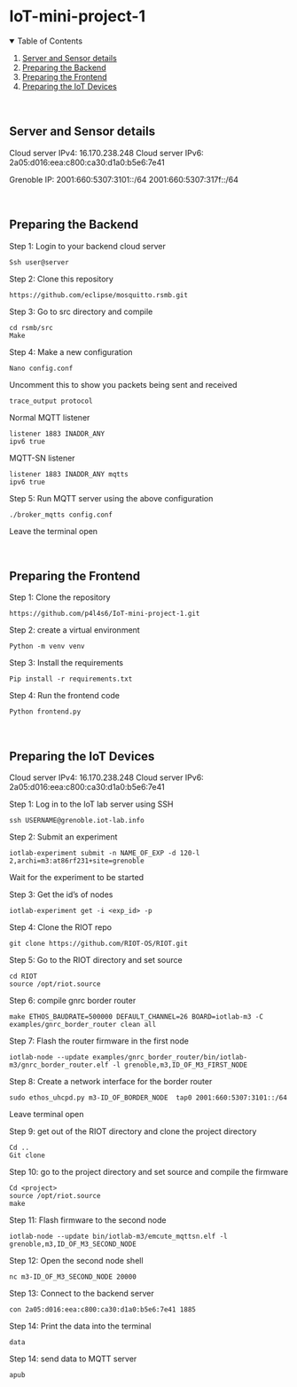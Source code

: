 # IoT-mini-project-1

<!-- TABLE OF CONTENTS -->
<details open="open">
  <summary>Table of Contents</summary>
  <ol>
    <li>
      <a href="#server-and-sensor-details">Server and Sensor details</a>
    </li>
    <li>
      <a href="#preparing-the-backend">Preparing the Backend</a>
    </li>
    <li>
      <a href="#preparing-the-frontend">Preparing the Frontend</a>
    </li>
    <li>
      <a href="preparing-the-IoT-devices">Preparing the IoT Devices</a>
    </li>
  </ol>
</details>

<br>

## Server and Sensor details
Cloud server IPv4: 16.170.238.248
Cloud server IPv6: 2a05:d016:eea:c800:ca30:d1a0:b5e6:7e41


Grenoble IP:
2001:660:5307:3101::/64
2001:660:5307:317f::/64



<br>

## Preparing the Backend


Step 1: Login to your backend cloud server
```
Ssh user@server
```


Step 2: Clone this repository
```
https://github.com/eclipse/mosquitto.rsmb.git
```


Step 3: Go to src directory and compile
```
cd rsmb/src
Make
```


Step 4: Make a new configuration
```
Nano config.conf
```


Uncomment this to show you packets being sent and received
```
trace_output protocol
```


Normal MQTT listener
```
listener 1883 INADDR_ANY
ipv6 true
```


MQTT-SN listener
```
listener 1883 INADDR_ANY mqtts
ipv6 true
```



Step 5: Run MQTT server using the above configuration
```
./broker_mqtts config.conf
```

Leave the terminal open




<br>

## Preparing the Frontend


Step 1: Clone the repository
```
https://github.com/p4l4s6/IoT-mini-project-1.git
```


Step 2: create a virtual environment
```
Python -m venv venv
```


Step 3: Install the requirements
```
Pip install -r requirements.txt
```


Step 4: Run the frontend code
```
Python frontend.py
```







<br>

## Preparing the IoT Devices


Cloud server IPv4: 16.170.238.248
Cloud server IPv6: 2a05:d016:eea:c800:ca30:d1a0:b5e6:7e41

Step 1: Log in to the IoT lab server using SSH
```
ssh USERNAME@grenoble.iot-lab.info
```


Step 2: Submit an experiment
```
iotlab-experiment submit -n NAME_OF_EXP -d 120-l 2,archi=m3:at86rf231+site=grenoble
```

Wait for the experiment to be started


Step 3: Get the id’s of nodes
```
iotlab-experiment get -i <exp_id> -p
```


Step 4: Clone the RIOT repo
```
git clone https://github.com/RIOT-OS/RIOT.git
```


Step 5: Go to the RIOT directory and set source
```
cd RIOT
source /opt/riot.source
```


Step 6: compile gnrc border router
```
make ETHOS_BAUDRATE=500000 DEFAULT_CHANNEL=26 BOARD=iotlab-m3 -C examples/gnrc_border_router clean all
```


Step 7: Flash the router firmware in the first node
```
iotlab-node --update examples/gnrc_border_router/bin/iotlab-m3/gnrc_border_router.elf -l grenoble,m3,ID_OF_M3_FIRST_NODE
```


Step 8: Create a network interface for the border router
```
sudo ethos_uhcpd.py m3-ID_OF_BORDER_NODE  tap0 2001:660:5307:3101::/64
```

Leave terminal open


Step 9: get out of the RIOT directory and clone the project directory
```
Cd ..
Git clone 
```


Step 10: go to the project directory and set source and compile the firmware
```
Cd <project>
source /opt/riot.source
make
```


Step 11: Flash firmware to the second node
```
iotlab-node --update bin/iotlab-m3/emcute_mqttsn.elf -l grenoble,m3,ID_OF_M3_SECOND_NODE
```


Step 12:  Open the second node shell
```
nc m3-ID_OF_M3_SECOND_NODE 20000
```


Step 13: Connect to the backend server
```
con 2a05:d016:eea:c800:ca30:d1a0:b5e6:7e41 1885
```


Step 14: Print the data into the terminal
```
data
```

Step 14: send data to MQTT server
```
apub
```


